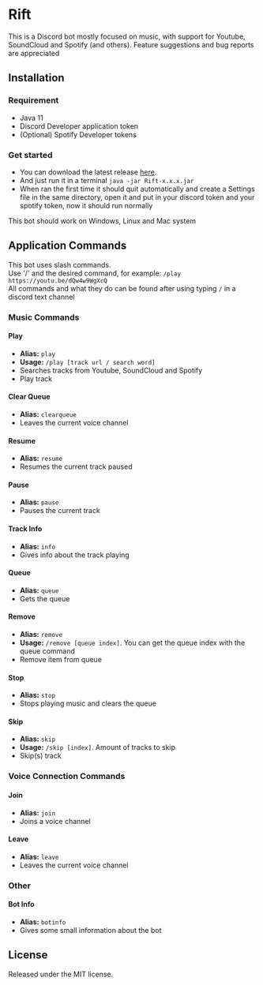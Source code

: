 # Rift

This is a Discord bot mostly focused on music, with support for Youtube, SoundCloud and Spotify (and others).
Feature suggestions and bug reports are appreciated

## Installation

### Requirement

- Java 11
- Discord Developer application token
- (Optional) Spotify Developer tokens

### Get started

- You can download the latest release [here](https://github.com/ItsOnlyGame/Rift/releases/latest).
- And just run it in a terminal `java -jar Rift-x.x.x.jar`
- When ran the first time it should quit automatically and create a Settings file in the same directory, open it and put in your discord token and your spotify token, now it should run normally

This bot should work on Windows, Linux and Mac system

## Application Commands

This bot uses slash commands.  
Use '/' and the desired command, for example: `/play https://youtu.be/dQw4w9WgXcQ`  
All commands and what they do can be found after using typing `/` in a discord text channel

### Music Commands

#### Play

- **Alias:** `play`
- **Usage:** `/play [track url / search word]`
- Searches tracks from Youtube, SoundCloud and Spotify
- Play track

#### Clear Queue

- **Alias:** `clearqueue`
- Leaves the current voice channel

#### Resume

- **Alias:** `resume`
- Resumes the current track paused

#### Pause

- **Alias:** `pause`
- Pauses the current track

#### Track Info

- **Alias:** `info`
- Gives info about the track playing

#### Queue

- **Alias:** `queue`
- Gets the queue

#### Remove

- **Alias:** `remove`
- **Usage:** `/remove [queue index]`. You can get the queue index with the queue command
- Remove item from queue

#### Stop

- **Alias:** `stop`
- Stops playing music and clears the queue

#### Skip

- **Alias:** `skip`
- **Usage:** `/skip [index]`. Amount of tracks to skip
- Skip(s) track

### Voice Connection Commands

#### Join

- **Alias:** `join`
- Joins a voice channel

#### Leave

- **Alias:** `leave`
- Leaves the current voice channel

### Other

#### Bot Info

- **Alias:** `botinfo`
- Gives some small information about the bot

## License

Released under the MIT license.
